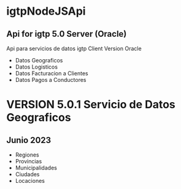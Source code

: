 # igtpNodeJSApi
## Api for igtp 5.0 Server (Oracle)

Api para servicios de datos igtp Client Version Oracle

- Datos Geograficos
- Datos Logisticos
- Datos Facturacion a Clientes
- Datos Pagos a Conductores

# VERSION 5.0.1 Servicio de Datos Geograficos
## Junio 2023
- Regiones
- Provincias
- Municipalidades
- Ciudades
- Locaciones